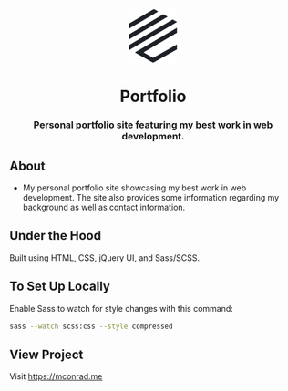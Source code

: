 <p align="center">
  <a href="https://mconrad.me">
    <img alt="Logo" src="images/my-logo.svg" width="84" />
  </a>
</p>
<div align="center">
  <h1>Portfolio</h1>
  <h3>Personal portfolio site featuring my best work in web development.</h3>
</div>
</p>

## About
- My personal portfolio site showcasing my best work in web development. The site also provides some information regarding my background as well as contact information.

## Under the Hood
Built using HTML, CSS, jQuery UI, and Sass/SCSS.

## To Set Up Locally

Enable Sass to watch for style changes with this command:
```bash
sass --watch scss:css --style compressed
```

## View Project

Visit https://mconrad.me